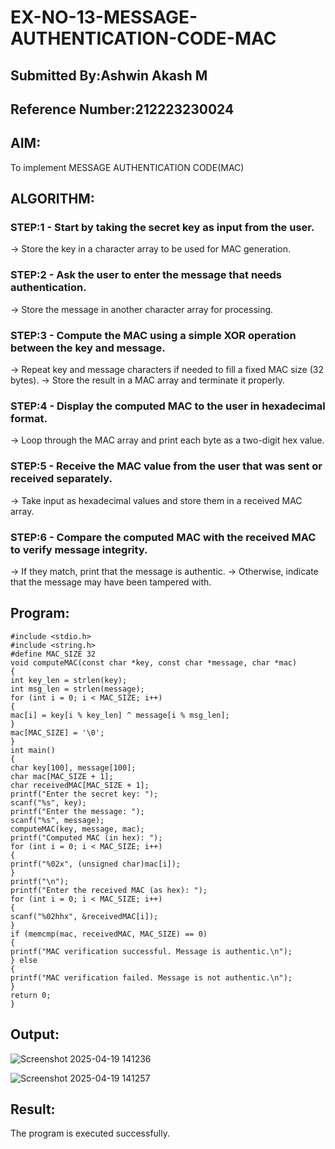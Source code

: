 # EX-NO-13-MESSAGE-AUTHENTICATION-CODE-MAC
## Submitted By:Ashwin Akash M
## Reference Number:212223230024
## AIM:
To implement MESSAGE AUTHENTICATION CODE(MAC)

## ALGORITHM:

### STEP:1 - Start by taking the secret key as input from the user.
→ Store the key in a character array to be used for MAC generation.
### STEP:2 - Ask the user to enter the message that needs authentication.
→ Store the message in another character array for processing.
### STEP:3 - Compute the MAC using a simple XOR operation between the key and message.
→ Repeat key and message characters if needed to fill a fixed MAC size (32 bytes).
→ Store the result in a MAC array and terminate it properly.
### STEP:4 - Display the computed MAC to the user in hexadecimal format.
→ Loop through the MAC array and print each byte as a two-digit hex value.
### STEP:5 - Receive the MAC value from the user that was sent or received separately.
→ Take input as hexadecimal values and store them in a received MAC array.
### STEP:6 - Compare the computed MAC with the received MAC to verify message integrity.
→ If they match, print that the message is authentic.
→ Otherwise, indicate that the message may have been tampered with.

## Program:
```
#include <stdio.h>
#include <string.h>
#define MAC_SIZE 32
void computeMAC(const char *key, const char *message, char *mac)
{
int key_len = strlen(key);
int msg_len = strlen(message);
for (int i = 0; i < MAC_SIZE; i++)
{
mac[i] = key[i % key_len] ^ message[i % msg_len];
}
mac[MAC_SIZE] = '\0';
}
int main()
{
char key[100], message[100];
char mac[MAC_SIZE + 1];
char receivedMAC[MAC_SIZE + 1];
printf("Enter the secret key: ");
scanf("%s", key);
printf("Enter the message: ");
scanf("%s", message);
computeMAC(key, message, mac);
printf("Computed MAC (in hex): ");
for (int i = 0; i < MAC_SIZE; i++)
{
printf("%02x", (unsigned char)mac[i]);
}
printf("\n");
printf("Enter the received MAC (as hex): ");
for (int i = 0; i < MAC_SIZE; i++)
{
scanf("%02hhx", &receivedMAC[i]);
}
if (memcmp(mac, receivedMAC, MAC_SIZE) == 0)
{
printf("MAC verification successful. Message is authentic.\n");
} else
{
printf("MAC verification failed. Message is not authentic.\n");
}
return 0;
}
```


## Output:
![Screenshot 2025-04-19 141236](https://github.com/user-attachments/assets/daaf34fe-4685-4e52-9ffd-ace022235494)

![Screenshot 2025-04-19 141257](https://github.com/user-attachments/assets/4abaa832-085b-444c-b9d2-0ed64cbff268)

## Result:
The program is executed successfully.
